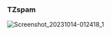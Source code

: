 ### TZspam
![Screenshot_20231014-012418_1](https://github.com/TZSEC7/TZspam/assets/142743672/816a2d17-153e-4aec-a9ea-3ecaea02b272)
<br><br>
